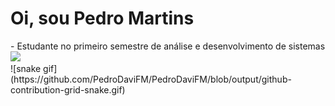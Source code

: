 
<H1>Oi, sou Pedro Martins</H1>
- Estudante no primeiro semestre de análise e desenvolvimento de sistemas
<br>
<picture>
  <source
    srcset="https://github-readme-stats.vercel.app/api?username=PedroDaviFM&show_icons=true&theme=dark"
    media="(prefers-color-scheme: dark)"
  />
  <source
    srcset="https://github-readme-stats.vercel.app/api?username=PedroDaviFM&show_icons=true"
    media="(prefers-color-scheme: light), (prefers-color-scheme: green)"
  />
  <img src="https://github-readme-stats.vercel.app/api?username=PedroDaviFM&show_icons=true" />
</picture>

<br>
![snake gif](https://github.com/PedroDaviFM/PedroDaviFM/blob/output/github-contribution-grid-snake.gif)
